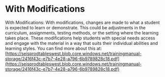 # With Modifications
With Modifications: With modifications, changes are made to what a student is expected to learn or demonstrate. This could be adjustments in the curriculum, assignments, testing methods, or the setting where the learning takes place. These modifications help students with special needs access and engage with the material in a way that suits their individual abilities and learning styles.
You can find more about this at: [https://seisprodtableswest.blob.core.windows.net/trainingmanual-storage/2416f43c-e7b7-4e28-a796-6b9789828c18.pdf](https://seisprodtableswest.blob.core.windows.net/trainingmanual-storage/2416f43c-e7b7-4e28-a796-6b9789828c18.pdf)